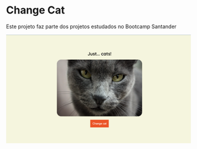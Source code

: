 # Change Cat
Este projeto faz parte dos projetos estudados no Bootcamp Santander

![Cat](src./../assets/cat.png)
